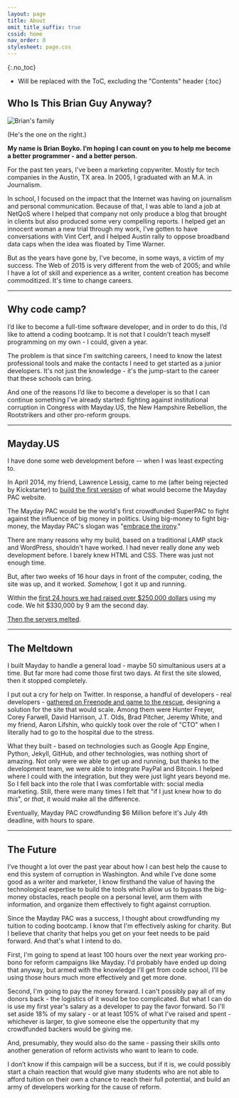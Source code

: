 ```yaml
---
layout: page
title: About
omit_title_suffix: true
cssid: home
nav_order: 0
stylesheet: page.css
---
```


{:.no_toc}

* Will be replaced with the ToC, excluding the "Contents" header
{:toc}

## Who Is This Brian Guy Anyway?  

![Brian's family]({{site.baseurl}}/images/boykofamily.jpg)

(He's the one on the right.) 

**My name is Brian Boyko. I’m hoping I can count on you to help me become a better programmer - and a better person.**  

For the past ten years, I've been a marketing copywriter. Mostly for tech companies in the Austin, TX area. In 2005, I graduated with an M.A. in Journalism.

In school, I focused on the impact that the Internet was having on journalism and personal communication. Because of that, I was able to land a job at NetQoS where I helped that company not only produce a blog that brought in clients but also produced some very compelling reports. I helped get an innocent woman a new trial through my work, I've gotten to have conversations with Vint Cerf, and I helped Austin rally to oppose broadband data caps when the idea was floated by Time Warner.

But as the years have gone by, I've become, in some ways, a victim of my success. The Web of 2015 is very different from the web of 2005; and while I have a lot of skill and experience as a writer, content creation has become commoditized. It's time to change careers.  

---

## Why code camp? 

I’d like to become a full-time software developer, and in order to do this, I’d like to attend a coding bootcamp. It is not that I couldn't teach myself programming on my own - I could, given a year. 

The problem is that since I'm switching careers, I need to know the latest professional tools and make the contacts I need to get started as a junior developers. It's not just the knowledge - it's the jump-start to the career that these schools can bring.  

And one of the reasons I’d like to become a developer is so that I can continue something I’ve already started: fighting against institutional corruption in Congress with Mayday.US, the New Hampshire Rebellion, the Rootstrikers and other pro-reform groups.  

---

## Mayday.US

I have done some web development before -- when I was least expecting to. 

In April 2014, my friend, Lawrence Lessig, came to me (after being rejected by Kickstarter) to [build the first version](http://lessig.tumblr.com/post/84419344732/the-launch-of-the-mayday-citizens-superpac) of what would become the Mayday PAC website.

The Mayday PAC would be the world's first crowdfunded SuperPAC to fight against the influence of big money in politics. Using big-money to fight big-money, the Mayday PAC's slogan was "[embrace the irony](https://vimeo.com/93299391)." 

There are many reasons why my build, based on a traditional LAMP stack and WordPress, shouldn't have worked. I had never really done any web development before. I barely knew HTML and CSS. There was just not enough time. 

But, after two weeks of 16 hour days in front of the computer, coding, the site was up, and it worked. *Somehow,* I got it up and running.

Within the [first 24 hours we had raised over $250,000 dollars](http://lessig.tumblr.com/post/84512690327/from-zero-to-250k-in-a-day) using my code. We hit $330,000 by 9 am the second day. 

[Then the servers melted](http://lessig.tumblr.com/post/84541227167/second-stage-for-mayday-pac-please-help). 

---

## The Meltdown

I built Mayday to handle a general load - maybe 50 simultanious users at a time. But far more had come those first two days. At first the site slowed, then it stopped completely. 

I put out a cry for help on Twitter. In response, a handful of developers - real developers - [gathered on Freenode and game to the rescue](http://lessig.tumblr.com/post/84554820472/update-on-mayone-us-tech), designing a solution for the site that would scale.  Among them were Hunter Freyer, Corey Farwell, David Harrison, J.T. Olds, Brad Pitcher, Jeremy White, and my friend, Aaron Lifshin, who quickly took over the role of "CTO" when I literally had to go to the hospital due to the stress.

What they built - based on technologies such as Google App Engine, Python, Jekyll, GitHub, and other technologies, was nothing short of amazing. Not only were we able to get up and running, but thanks to the development team, we were able to integrate PayPal and Bitcoin. I helped where I could with the integration, but they were just light years beyond me.  So I fell back into the role that I was comfortable with: social media marketing. Still, there were many times I felt that "if I just knew how to do *this*", or *that*, it would make all the difference.  

Eventually, Mayday PAC crowdfunding $6 Million before it's July 4th deadline, with hours to spare. 

---

## The Future

I’ve thought a lot over the past year about how I can best help the cause to end this system of corruption in Washington. And while I’ve done some good as a writer and marketer, I know firsthand the value of having the technological expertise to build the tools which allow us to bypass the big-money obstacles, reach people on a personal level, arm them with information, and organize them effectively to fight against corruption.  

Since the Mayday PAC was a success, I thought about crowdfunding my tuition to coding bootcamp. I know that I'm effectively asking for charity. But I believe that charity that helps you get on your feet needs to be paid forward. And that's what I intend to do. 

First, I'm going to spend at least 100 hours over the next year working pro-bono for reform campaigns like Mayday.  I'd probably have ended up doing that anyway, but armed with the knowledge I'll get from code school, I'll be using those hours much more effectively and get more done.  

Second, I'm going to pay the money forward. I can't possibly pay all of my donors back - the logistics of it would be too complicated. But what I can do is use my first year's salary as a developer to pay the favor forward.  So I'll set aside 18% of my salary - or at least 105% of what I've raised and spent - whichever is larger, to give someone else the oppertunity that my crowdfunded backers would be giving me.

And, presumably, they would also do the same - passing their skills onto another generation of reform activists who want to learn to code.  

I don’t know if this campaign will be a success, but if it is, we could possibly start a chain reaction that would give many students who are not able to afford tuition on their own a chance to reach their full potential, and build an army of developers working for the cause of reform.  

